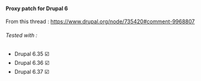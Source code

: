 #### Proxy patch for Drupal 6
From this thread : https://www.drupal.org/node/735420#comment-9968807

###### Tested with :
  - Drupal 6.35 :ballot_box_with_check:
  - Drupal 6.36 :ballot_box_with_check:
  - Drupal 6.37 :ballot_box_with_check:
